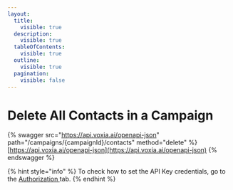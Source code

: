 ```yaml
---
layout:
  title:
    visible: true
  description:
    visible: true
  tableOfContents:
    visible: true
  outline:
    visible: true
  pagination:
    visible: false
---
```


# Delete All Contacts in a Campaign

{% swagger src="https://api.voxia.ai/openapi-json" path="/campaigns/{campaignId}/contacts" method="delete" %}
[https://api.voxia.ai/openapi-json](https://api.voxia.ai/openapi-json)
{% endswagger %}

{% hint style="info" %}
To check how to set the API Key credentials, go to the [Authorization ](../authorization.md)tab.
{% endhint %}

